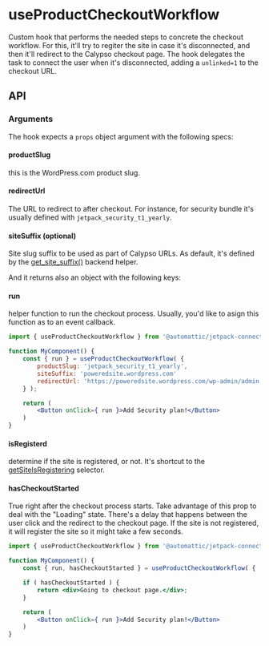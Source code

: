 # useProductCheckoutWorkflow

Custom hook that performs the needed steps to concrete the checkout workflow.
For this, it'll try to regiter the site in case it's disconnected, and then it'll redirect to the Calypso checkout page.
The hook delegates the task to connect the user when it's disconnected, adding a `unlinked=1` to the checkout URL.

## API

### Arguments
The hook expects a `props` object argument with the following specs:

#### productSlug
this is the WordPress.com product slug.
#### redirectUrl
The URL to redirect to after checkout.
For instance, for security bundle it's usually defined with `jetpack_security_t1_yearly`.
#### siteSuffix (optional)
Site slug suffix to be used as part of Calypso URLs. As default, it's defined by the [get_site_suffix()](../../../../packages/status/src/class-status.php#L327) backend helper.

And it returns also an object with the following keys:

#### run
helper function to run the checkout process. Usually, you'd like to asign this function as to an event callback.

```jsx
import { useProductCheckoutWorkflow } from '@automattic/jetpack-connection';

function MyComponent() {
	const { run } = useProductCheckoutWorkflow( {
		productSlug: 'jetpack_security_t1_yearly',
		siteSuffix: 'poweredsite.wordpress.com'
		redirectUrl: 'https://poweredsite.wordpress.com/wp-admin/admin.php?page=jetpack-protect',
	} );

	return (
		<Button onClick={ run }>Add Security plan!</Button>
	)
}
```

#### isRegisterd
determine if the site is registered, or not. It's shortcut to the [getSiteIsRegistering](../../state/selectors.jsx#L10) selector.

#### hasCheckoutStarted
True right after the checkout process starts. Take advantage of this prop to deal with the "Loading" state. There's a delay that happens between the user click and the redirect to the checkout page. If the site is not registered, it will register the site so it might take a few seconds.

```jsx
import { useProductCheckoutWorkflow } from '@automattic/jetpack-connection';

function MyComponent() {
	const { run, hasCheckoutStarted } = useProductCheckoutWorkflow( { ... } );

	if ( hasCheckoutStarted ) {
		return <div>Going to checkout page.</div>;
	}

	return (
		<Button onClick={ run }>Add Security plan!</Button>
	)
}
```

